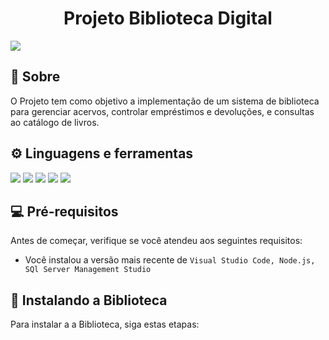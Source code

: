 <h1 align="center"> Projeto Biblioteca Digital</h1>



<img src="https://private-user-images.githubusercontent.com/165703307/405318417-61696ce5-a33b-4c9a-91f3-f48a838cf09a.png?jwt=eyJhbGciOiJIUzI1NiIsInR5cCI6IkpXVCJ9.eyJpc3MiOiJnaXRodWIuY29tIiwiYXVkIjoicmF3LmdpdGh1YnVzZXJjb250ZW50LmNvbSIsImtleSI6ImtleTUiLCJleHAiOjE3Mzc0Nzk0NDQsIm5iZiI6MTczNzQ3OTE0NCwicGF0aCI6Ii8xNjU3MDMzMDcvNDA1MzE4NDE3LTYxNjk2Y2U1LWEzM2ItNGM5YS05MWYzLWY0OGE4MzhjZjA5YS5wbmc_WC1BbXotQWxnb3JpdGhtPUFXUzQtSE1BQy1TSEEyNTYmWC1BbXotQ3JlZGVudGlhbD1BS0lBVkNPRFlMU0E1M1BRSzRaQSUyRjIwMjUwMTIxJTJGdXMtZWFzdC0xJTJGczMlMkZhd3M0X3JlcXVlc3QmWC1BbXotRGF0ZT0yMDI1MDEyMVQxNzA1NDRaJlgtQW16LUV4cGlyZXM9MzAwJlgtQW16LVNpZ25hdHVyZT01NDFkOTA1NWU2ZjQzMTg5YmMxMGRmOTM4ODVjOWE2NTk3YzZlZDBiMDY2ZmNiYzg0Y2EwNTg2Y2ZiNjAxODNjJlgtQW16LVNpZ25lZEhlYWRlcnM9aG9zdCJ9.oKiEBDym5_TYXvKS1bpWaFK859iuYYHeVFUnGx1BQLw">



## 📖 Sobre 

O Projeto tem como objetivo a implementação de um sistema de biblioteca para gerenciar acervos, controlar empréstimos e devoluções, e consultas ao catálogo de livros.

## ⚙️ Linguagens e ferramentas 
<div class="ferramentas">
<img src="https://img.shields.io/badge/HTML5-E34F26?style=for-the-badge&logo=html5&logoColor=white"> 
<img src="https://img.shields.io/badge/CSS3-1572B6?style=for-the-badge&logo=css3&logoColor=white"> 
<img src="https://img.shields.io/badge/JavaScript-F7DF1E?style=for-the-badge&logo=javascript&logoColor=black"> 
<img src="https://img.shields.io/badge/Node.js-43853D?style=for-the-badge&logo=node.js&logoColor=white">
<img src="https://img.shields.io/badge/Microsoft_SQL_Server-CC2927?style=for-the-badge&logo=microsoft-sql-server&logoColor=white"> 
</div>

## 💻 Pré-requisitos

Antes de começar, verifique se você atendeu aos seguintes requisitos:

- Você instalou a versão mais recente de `Visual Studio Code, Node.js, SQl Server Management Studio`
  

## 🚀 Instalando a Biblioteca

Para instalar a a Biblioteca, siga estas etapas:


